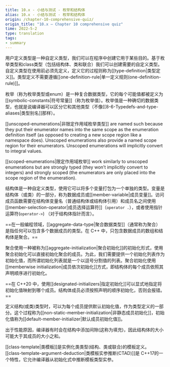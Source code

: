 ```yaml
---
title: 10.x - 小结与测试 - 枚举和结构体
alias: 10.x - 小结与测试 - 枚举和结构体
origin: /chapter-10-comprehensive-quiz/
origin_title: "10.x — Chapter 10 comprehensive quiz"
time: 2022-5-2
type: translation
tags:
- summary
---
```


用户定义类型是一种自定义类型，我们可以在程序中创建它用于某些目的。基于枚举类型和class类型（包括结构体、类和联合）我们可以创建需要的自定义类型。自定义类型在使用前必须先定义，定义它的过程则称为[[type-definition|类型定义]]。类型定义不需要遵循[[one-definition-rule|单一定义规则(one-definition-rule)]]。

枚举（称为枚举类型或enum）是一种复合数据类型，它的每个可能值都被定义为[[symbolic-constants|符号常量]]（称为枚举值）。枚举值是一种确切的数据类型，也就是说编译器可以区分它和其他类型（不像[[8-6-Typedefs-and-type-aliases|类型别名]]那样）。

[[unscoped-enumerations|非限定作用域枚举类型]] are named such because they put their enumerator names into the same scope as the enumeration definition itself (as opposed to creating a new scope region like a namespace does). Unscoped enumerations also provide a named scope region for their enumerators. Unscoped enumerations will implicitly convert to integral values.

[[scoped-enumerations|限定作用域枚举]] work similarly to unscoped enumerations but are strongly typed (they won’t implicitly convert to integers) and strongly scoped (the enumerators are only placed into the scope region of the enumeration).

结构体是一种自定义类型，使用它可以将多个变量打包为一个单独的类型。变量是结构体（或类）的一部分，称为数据成员或[[member-variable|成员变量]]。访问成员函数需要在结构体变量名（普通结构体或结构体引用）和成员名之间使用[[member-selection-operator|成员选择运算符]]（`operator .`），或者使用指针运算符(`operator->`) （对于结构体指针而言）。

==在一般编程领域，[[aggregate-data-type|聚合数据类型]]（通常称为聚合）是指任何可以包含多个数据成员的类型。在 C++ 中，只包含数据成员的数组和结构体是聚合。==

聚合使用一种被称为[[aggregate-initialization|聚合初始化]]的初始化形式，使用聚合初始化可以直接初始化聚合的成员。为此，我们需要提供一个初始化列表作为初始化值，而所谓初始化列表就是一个以逗号分割值的列表。聚合初始化使用[[memberwise initialization|成员依次初始化]]方式，即结构体的每个成员依照其声明顺序进行初始化。

==在 C++20 中，使用[[designated-initializers|指定初始化]]可以显式地指定将初始化值映射到哪个成员。结构体成员必须按照声明的顺序初始化，否则会报错。==

定义结构(或类)类型时，可以为每个成员提供默认初始化值，作为类型定义的一部分。这个过程称为[[non-static-member-initialization|非静态成员初始化]]，初始化值称为[[default-member-initializer|默认成员初始化值]]。

出于性能原因，编译器有时会在结构中添加间隙(这称为填充)，因此结构体的大小可能大于其成员的大小之和。

[[class-template|类模板]]是实例化类类型(结构、类或联合)的模板定义。[[class-template-argument-deduction|类模板实参推断(CTAD)]]是 C++17的一个特性，它允许编译器从初始化式中推断模板类型实参。
